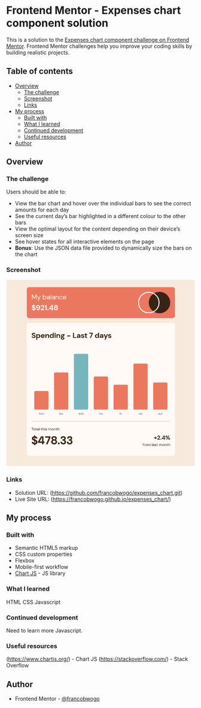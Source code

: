 # Frontend Mentor - Expenses chart component solution

This is a solution to the [Expenses chart component challenge on Frontend Mentor](https://www.frontendmentor.io/challenges/expenses-chart-component-e7yJBUdjwt). Frontend Mentor challenges help you improve your coding skills by building realistic projects. 

## Table of contents

- [Overview](#overview)
  - [The challenge](#the-challenge)
  - [Screenshot](#screenshot)
  - [Links](#links)
- [My process](#my-process)
  - [Built with](#built-with)
  - [What I learned](#what-i-learned)
  - [Continued development](#continued-development)
  - [Useful resources](#useful-resources)
- [Author](#author)

## Overview

### The challenge

Users should be able to:

- View the bar chart and hover over the individual bars to see the correct amounts for each day
- See the current day’s bar highlighted in a different colour to the other bars
- View the optimal layout for the content depending on their device’s screen size
- See hover states for all interactive elements on the page
- **Bonus**: Use the JSON data file provided to dynamically size the bars on the chart

### Screenshot

![](./screenshot.png)

### Links

- Solution URL: (https://github.com/francobwogo/expenses_chart.git)
- Live Site URL: (https://francobwogo.github.io/expenses_chart/)

## My process

### Built with

- Semantic HTML5 markup
- CSS custom properties
- Flexbox
- Mobile-first workflow
- [Chart JS](https://www.chartjs.org/) - JS library


### What I learned

HTML
CSS
Javascript

### Continued development

Need to learn more Javascript.

### Useful resources

(https://www.chartjs.org/) - Chart JS
(https://stackoverflow.com/) - Stack Overflow

## Author

- Frontend Mentor - [@francobwogo](https://www.frontendmentor.io/profile/francobwogo)
